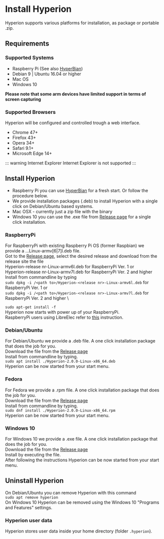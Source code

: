 # Install Hyperion
Hyperion supports various platforms for installation, as package or portable .zip.

## Requirements

### Supported Systems
  * Raspberry Pi (See also [HyperBian](/en/user/HyperBian))
  * Debian 9 | Ubuntu 16.04 or higher
  * Mac OS
  * Windows 10

**Please note that some arm devices have limited support in terms of screen capturing**

### Supported Browsers
Hyperion will be configured and controlled trough a web interface.
  * Chrome 47+
  * Firefox 43+
  * Opera 34+
  * Safari 9.1+
  * Microsoft Edge 14+

::: warning Internet Explorer
Internet Explorer is not supported
:::

## Install Hyperion
  * Raspberry Pi you can use [HyperBian](/en/user/HyperBian.md) for a fresh start. Or follow the procedure below.
  * We provide installation packages (.deb) to install Hyperion with a single click on Debian/Ubuntu based systems.
  * Mac OSX - currently just a zip file with the binary
  * Windows 10 you can use the .exe file from [Release page](https://github.com/hyperion-project/hyperion.ng/releases) for a single click installation.

### RaspberryPi
For RaspberryPi with existing Raspberry Pi OS (former Raspbian) we provide a ...Linux-armv[6|7]l.deb file.  \
Got to the [Release page](https://github.com/hyperion-project/hyperion.ng/releases), select the desired release and download from the release site the file \
Hyperion-release nr-Linux-armv6l.deb for RaspberryPi Ver. 1 or \
Hyperion-release nr-Linux-armv7l.deb for RaspberryPi Ver. 2 and higher \
Install from commandline by typing \
`sudo dpkg -i /<path to>/Hyperion-<release nr>-Linux-armv6l.deb` for RaspberryPi Ver. 1 or \
`sudo dpkg -i /<path to>/Hyperion-<release nr>-Linux-armv7l.deb` for RaspberryPi Ver. 2 and higher \
 
`sudo apt-get install -f` \
Hyperion now starts with power up of your RaspberryPi. \
RaspberryPi users using LibreElec refer to [this](https://hyperion-project.org/forum/index.php?thread/10463-install-hyperion-ng-on-libreelec-x86-64-rpi-inoffiziell-unofficially/&pageNo=1) instruction.

### Debian/Ubuntu
For Debian/Ubuntu we provide a .deb file. A one click installation package that does the job for you. \
Download the file from the [Release page](https://github.com/hyperion-project/hyperion.ng/releases) \
Install from commandline by typing. \
`sudo apt install ./Hyperion-2.0.0-Linux-x86_64.deb` \
Hyperion can be now started from your start menu.

### Fedora
For Fedora we provide a .rpm file. A one click installation package that does the job for you. \
Download the file from the [Release page](https://github.com/hyperion-project/hyperion.ng/releases) \
Install from commandline by typing. \
`sudo dnf install ./Hyperion-2.0.0-Linux-x86_64.rpm` \
Hyperion can be now started from your start menu.

### Windows 10
For Windows 10 we provide a .exe file. A one click installation package that does the job for you. \
Download the file from the [Release page](https://github.com/hyperion-project/hyperion.ng/releases) \
Install by executing the file. \
After following the instructions Hyperion can be now started from your start menu.

## Uninstall Hyperion
On Debian/Ubuntu you can remove Hyperion with this command \
`sudo apt remove hyperion`\
On Windows 10 Hyperion can be removed using the Windows 10 "Programs and Features" settings.

### Hyperion user data
Hyperion stores user data inside your home directory (folder `.hyperion`).
